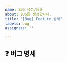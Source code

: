 ```yaml
---
name: BUG 생성/등록
about: BUG를 생성합니다.
title: "[Bug] Feature 상세"
labels: bug
assignees: ''

---
```


## ❓ 버그 명세